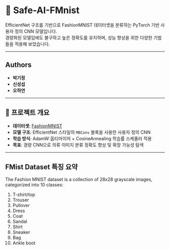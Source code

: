 # 🧠 Safe-AI-FMnist

EfficientNet 구조를 기반으로 FashionMNIST 데이터셋을 분류하는 PyTorch 기반 사용자 정의 CNN 모델입니다.  
경량화된 모델임에도 불구하고 높은 정확도를 유지하며, 성능 향상을 위한 다양한 기법들을 적용해 보았습니다.

---
## Authors

- **박기정**
- **신성섭** 
- **오하연** 
---

## 📌 프로젝트 개요

- **데이터셋**: [FashionMNIST](https://github.com/zalandoresearch/fashion-mnist)
- **모델 구조**: EfficientNet 스타일의 `MBConv` 블록을 사용한 사용자 정의 CNN
- **학습 방식**: AdamW 옵티마이저 + CosineAnnealing 학습률 스케줄러 적용
- **목표**: 경량 CNN으로 의류 이미지 분류 정확도 향상 및 확장 가능성 탐색

---
## FMist Dataset 특징 요약
The Fashion MNIST dataset is a collection of 28x28 grayscale images, categorized into 10 classes:
1. T-shirt/top
2. Trouser
3. Pullover
4. Dress
5. Coat
6. Sandal
7. Shirt
8. Sneaker
9. Bag
10. Ankle boot
